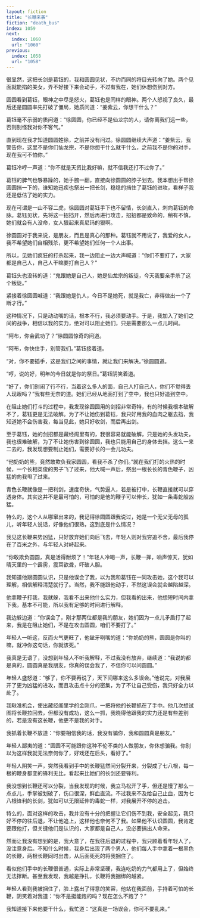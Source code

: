 ```yaml
---
layout: fiction
title: "长鞭来袭"
fiction: "death_bus"
index: 1059
next:
  index: 1060
  url: "1060"
previous:
  index: 1058
  url: "1058"
---
```

很显然，这把长剑是葛钰的，我和圆圆见状，不约而同的将目光转向了她。两个见面就能掐的美女，弄不好接下来会动手，不过有我在，她们休想伤到对方。

圆圆看到葛钰，眼神之中尽是怒火，葛钰也是同样的眼神。两个人怒视了良久，最后还是圆圆率先打破了僵局，她质问道：“姜紫云，你想干什么？”

葛钰毫不示弱的质问道：“徐圆圆，你已经不是仙龙宗的人，请你离我们远一些，否则别怪我对你不客气。”

直到现在我才知道圆圆姓徐，之前并没有问过。徐圆圆继续大声道：“姜紫云，我警告你，这里不是你们仙龙宗，不是你想干什么就干什么，之前我不是你的对手，现在我可不怕你。”

葛钰冷哼一声道：“你不就是天资比我好嘛，就不信我还打不过你了。”

葛钰的脾气也够暴躁的，她手腕一翻，直接向徐圆圆的脖子划去。我本想出手帮徐圆圆挡一下的，谁知她迅疾也祭出一把长剑，稳稳的挡住了葛钰的进攻，看样子我还是低估了她的实力。

现在可谓是一山不容二虎，徐圆圆对葛钰手下也不留情，长剑直入，刺向葛钰的命脉。葛钰见状，先将这一招挡开，然后再进行攻击，招招都是致命的，稍有不慎，她们就会有人没命，女人狠起来真尼玛的狠啊。

徐圆圆对于我来说，是朋友，而且是真心的那种。葛钰就不用说了，我爱的女人，我不希望她们自相残杀，更不希望她们任何一个人出事。

所以，见她们疯狂的打杀起来，我一边阻止一边大声喊道：“你们不要打了，大家都是自己人，自己人干嘛要打自己人？”

葛钰头也没转的道：“鬼跟她是自己人，她是仙龙宗的叛徒，今天我要亲手杀了这个叛徒。”

紧接着徐圆圆喊道：“我跟她是仇人，今日不是她死，就是我亡，非得做出一个了断才行。”

这种情况下，只是动动嘴的话，根本不行，我必须要动手。于是，我加入了她们之间的战争，相信以我的实力，绝对可以阻止她们，只是需要那么一点儿时间。

“阿布，你会武功了？”徐圆圆惊奇的问道。

“阿布，你快住手，别管我们。”葛钰接着道。

“对，你不要插手，这是我们之间的事情，就让我们来解决。”徐圆圆道。

“哼，说的好，明年的今日就是你的祭日。”葛钰阴笑着道。

“好了，你们别闹了行不行，当着这么多人的面，自己人打自己人，你们不觉得丢人现眼吗？”我有些无奈的道。她们已经从地面打到了空中，我也只好追到空中。

在阻止她们打斗的过程中，我发现徐圆圆用的剑招非常奇特，有的时候我根本破解不了，葛钰更是无法破解。为了不让她伤到葛钰，我只好用我的血肉之躯去挡，我知道她不会伤害我，每当见此，她只好收剑，而后再出剑。

至于葛钰，她的剑招都是藏经阁里有的，我很容易就能破解，只是她的头发功夫，我也很难破解，为了不让她伤害到徐圆圆，我也只能用自己的身体去挡。这么一来二去的，我发现想要制止她们，需要好长的一会儿功夫。

“他奶奶的熊，竟然敢欺负我家圆圆，看我不杀了你们。”就在我们打的火热的时候，一个长相英俊的男子飞了过来，他大喊一声后，祭出一根长长的青色鞭子，凶猛的向我甩了过来。

青色长鞭就像是一把利剑，速度奇快，气势逼人，若是被打中，长鞭直接就可以穿透身体。其实这并不是最可怕的，可怕的是他的鞭子可以伸长，犹如一条毒蛇般凶猛。

特么的，这个人从哪窜出来的，我记得徐圆圆跟我说过，她是一个无父无母的孤儿，听年轻人说话，好像他们很熟，这到底是什么情况？

我见这长鞭来势凶猛，只好放弃她们向后飞去，年轻人则对我穷追不舍，最后我停在了百米之外，与年轻人对峙起来。

“你敢欺负圆圆，真是活得耐烦了！”年轻人冷喝一声，长鞭一挥，响声惊天，犹如晴天里的一个霹雳，震耳欲聋，吓破人胆。

我知道他跟圆圆认识，只是他误会了我，以为我和葛钰在一同攻击她，这个我可以理解，相信解释清楚就行了。当然，我不能跟他动手，不然这误会就会越陷越深。

他拿鞭子打我，我就躲，我看不出来他什么实力，但我看的出来，他想短时间内拿下我，基本不可能，所以我有足够的时间进行解释。

我边躲边道：“你误会了，刚才那两位都是我的朋友，她们因为一点儿矛盾打了起来，我是在阻止她们，不是在攻击圆圆，咱们不要打了。”

年轻人一听这，反而火气更旺了，他龇牙咧嘴的道：“你奶奶的熊，圆圆是你叫的嘛，就冲你这句话，你就该死。”

我真是无语了，没想到年轻人不听我解释，不过我没有放弃，继续道：“我说的都是真的，圆圆真是我朋友，你真的误会我了，不信你可以问圆圆。”

年轻人盛怒道：“够了，你不要再说了，天下间哪来这么多误会。”他说完，对我展开了更为凶猛的进攻，而且攻击点十分的密集，为了不让自己受伤，我只好全力以赴了。

我瞅准机会，使出藏经阁里学的金刚爪，一把将他的长鞭抓在了手中。他几次想试图将长鞭拉回去，但都没有成功，这么一抓，我晓得他跟我的实力还是有些差别的，若是没有这长鞭，他更不是我的对手。

我抓着长鞭不放道：“你要相信我的话，我没有骗你，我和圆圆真是朋友。”

年轻人鄙夷的道：“圆圆不可能跟你这种不伦不类的人做朋友，你休想骗我。你别以为这样我就无法奈何你了，好戏还在后头，看好了。”

年轻人阴笑一声，突然我看到手中的长鞭猛然间分裂开来，分裂成了七八根，每一根的鞭身都变的锋利无比，看起来比她们的长剑还要锋利。

我没想到长鞭还可以分裂，当我发现的时候，我立马松开了手，但还是慢了那么一点点儿，手掌被划破了，伤口很深，鲜血直流。不过我来不及给自己止血，因为七八根锋利的长剑，犹如可以无限延伸的毒蛇一样，对我展开不停的追击。

特么的，面对这样的攻击，我并没有十分的把握让它们伤不到我，安全起见，我只好不停的往后退，不让他追上，这样他也奈何不了我。如果他不认识圆圆，我肯定要跟他打，但关键他们是认识的，大家都是自己人，没必要搞出人命来。

然而让我没有想到的是，我大意了，在我往后退的过程中，我只顾着看年轻人了，没注意身后。不知什么时候，我身后出现了两个男人，他们每人手中拿着一根黑色的长鞭，两根长鞭同时出击，从后面死死的将我捆住了。

看似他们手中的长鞭很普通，实际上非常坚硬，我连吃奶的力气都用上了，但始终无法撑断。甚至我发现，我越是挣扎，长鞭将我捆绑的越紧。

年轻人看到我被捆住了，脸上露出了得意的笑容，他站在我面前，手持着可怕的长鞭，阴笑着对我道：“你不是挺能跑的吗？现在怎么不跑了？”

我知道接下来他要干什么，我忙道：“这真是一场误会，你可不要乱来。”
